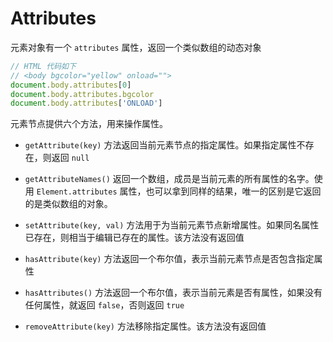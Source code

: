 # Attributes

元素对象有一个 `attributes` 属性，返回一个类似数组的动态对象

```js
// HTML 代码如下
// <body bgcolor="yellow" onload="">
document.body.attributes[0]
document.body.attributes.bgcolor
document.body.attributes['ONLOAD']
```

元素节点提供六个方法，用来操作属性。

- `getAttribute(key)` 方法返回当前元素节点的指定属性。如果指定属性不存在，则返回 `null`

- `getAttributeNames()` 返回一个数组，成员是当前元素的所有属性的名字。使用 `Element.attributes` 属性，也可以拿到同样的结果，唯一的区别是它返回的是类似数组的对象。
- `setAttribute(key, val)` 方法用于为当前元素节点新增属性。如果同名属性已存在，则相当于编辑已存在的属性。该方法没有返回值
- `hasAttribute(key)` 方法返回一个布尔值，表示当前元素节点是否包含指定属性
- `hasAttributes()` 方法返回一个布尔值，表示当前元素是否有属性，如果没有任何属性，就返回 `false`，否则返回 `true`
- `removeAttribute(key)` 方法移除指定属性。该方法没有返回值
